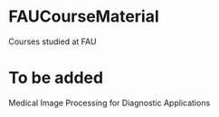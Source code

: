 # FAUCourseMaterial
Courses studied at FAU 


# To be added 
Medical Image Processing for Diagnostic Applications
